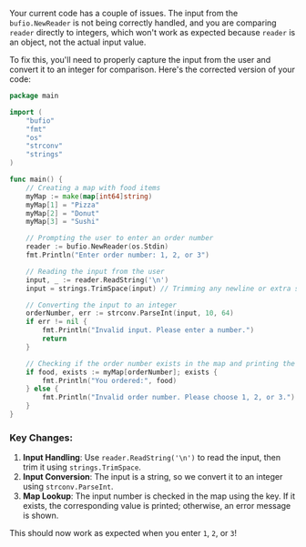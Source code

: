 Your current code has a couple of issues. The input from the `bufio.NewReader` is not being correctly handled, and you are comparing `reader` directly to integers, which won't work as expected because `reader` is an object, not the actual input value.

To fix this, you'll need to properly capture the input from the user and convert it to an integer for comparison. Here's the corrected version of your code:

```go
package main

import (
	"bufio"
	"fmt"
	"os"
	"strconv"
	"strings"
)

func main() {
	// Creating a map with food items
	myMap := make(map[int64]string)
	myMap[1] = "Pizza"
	myMap[2] = "Donut"
	myMap[3] = "Sushi"

	// Prompting the user to enter an order number
	reader := bufio.NewReader(os.Stdin)
	fmt.Println("Enter order number: 1, 2, or 3")

	// Reading the input from the user
	input, _ := reader.ReadString('\n')
	input = strings.TrimSpace(input) // Trimming any newline or extra space

	// Converting the input to an integer
	orderNumber, err := strconv.ParseInt(input, 10, 64)
	if err != nil {
		fmt.Println("Invalid input. Please enter a number.")
		return
	}

	// Checking if the order number exists in the map and printing the corresponding food item
	if food, exists := myMap[orderNumber]; exists {
		fmt.Println("You ordered:", food)
	} else {
		fmt.Println("Invalid order number. Please choose 1, 2, or 3.")
	}
}
```

### Key Changes:
1. **Input Handling**: Use `reader.ReadString('\n')` to read the input, then trim it using `strings.TrimSpace`.
2. **Input Conversion**: The input is a string, so we convert it to an integer using `strconv.ParseInt`.
3. **Map Lookup**: The input number is checked in the map using the key. If it exists, the corresponding value is printed; otherwise, an error message is shown. 

This should now work as expected when you enter `1`, `2`, or `3`!